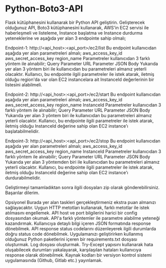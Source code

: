 # Python-Boto3-API

Flask kütüphanesini kullanarak bir Python API geliştirin. Gelişterecek olduğunuz API, Boto3 kütüphanesini kullanarak, AWS'in EC2 servisi ile haberleşmeli ve listeleme, Instance başlatma ve Instance durdurma yeteneklerine ve aşağıda yer alan 3 endpointe sahip olmalı;


Endpoint-1: http://<api_host>:<api_port>/ec2/list
Bu endpoint kullanıcıdan aşağıda yer alan parametreleri almalı;
aws_access_key_id
aws_secret_access_key
region_name
Parametreler kullanıcıdan 3 farklı yöntem ile alınabilir;
Query Parameter
URL Parameter
JSON Body
Yukarıda yer alan 3 yöntem biri ile kullanıcıdan bu parametreleri almanız yeterli olacaktır. Kullanıcı, bu endpointe ilgili parametreler ile istek atarak, iletmiş olduğu region'da var olan EC2 instancelara ait InstanceId değerlerinin bir listesini alabilmeli.


Endpoint-2: http://<api_host>:<api_port>/ec2/start
Bu endpoint kullanıcıdan aşağıda yer alan parametreleri almalı;
aws_access_key_id
aws_secret_access_key
region_name
InstanceId
Parametreler kullanıcıdan 3 farklı yöntem ile alınabilir;
Query Parameter
URL Parameter
JSON Body
Yukarıda yer alan 3 yöntem biri ile kullanıcıdan bu parametreleri almanız yeterli olacaktır. Kullanıcı, bu endpointe ilgili parametreler ile istek atarak, iletmiş olduğu InstanceId değerine sahip olan EC2 instance'ı başlatabilmelidir.


Endpoint-3: http://<api_host>:<api_port>/ec2/stop
Bu endpoint kullanıcıdan aşağıda yer alan parametreleri almalı;
aws_access_key_id
aws_secret_access_key
region_name
InstanceId
Parametreler kullanıcıdan 3 farklı yöntem ile alınabilir;
Query Parameter
URL Parameter
JSON Body
Yukarıda yer alan 3 yöntemden biri ile kullanıcıdan bu parametreleri almanız yeterli olacaktır. Kullanıcı, bu endpointe ilgili parametreler ile istek atarak, iletmiş olduğu InstanceId değerine sahip olan EC2 instance'ı durdurabilmelidir.


Geliştirmeyi tamamladıktan sonra ilgili dosyaları zip olarak gönderebilirsiniz.
Başarılar dilerim.


Opsiyonel 
Burada yer alan taskleri gerçekleştirmeniz ekstra puan almanızı sağlayacaktır.
Uygun HTTP metotları kullanarak, farklı metotlar ile istek atılmasını engellemek.
API host ve port bilgilerini harici bir config dosyasından okumak.
API'a farklı yöntemler ile parametre alabilme yeteneği kazandırmak.
Kullanıcıya detaylı bilgi içeren JSON formatında response dönebilmek.
API response status codelarını düzenleyerek ilgili durumlarda doğru status code dönebilmek.
Uygulamanızı geliştirirken kullanmış olduğunuz Python paketlerini içeren bir requirements.txt dosyası oluşturmak.
Log dosyası oluşturmak.
Try-Except yapısını kullanarak hata oluşabilecek durumları yakalayarak, karşılaşılan hataları kullanıcıya response olarak dönebilmek.
Kaynak kodları bir versiyon kontrol sistemi uygulamasında (Github, Gitlab etc.) yayınlamak.
